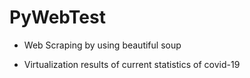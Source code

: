 # PyWebTest

- Web Scraping by using beautiful soup

- Virtualization results of current statistics of covid-19
